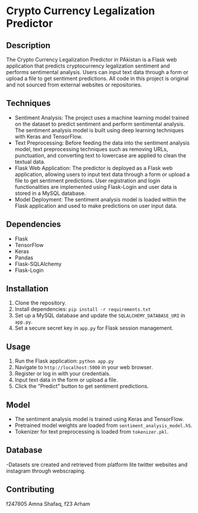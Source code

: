 # Crypto Currency Legalization Predictor

## Description
The Crypto Currency Legalization Predictor  in PAkistan is a Flask web application that predicts cryptocurrency legalization sentiment and performs sentimental analysis. Users can input text data through a form or upload a file to get sentiment predictions.
 All code in this project is original and not sourced from external websites or repositories.
 
 ## Techniques
- Sentiment Analysis: The project uses a machine learning model trained on the dataset to predict sentiment and perform sentimental analysis. The sentiment analysis model is built using deep learning techniques with Keras and TensorFlow.
- Text Preprocessing: Before feeding the data into the sentiment analysis model, text preprocessing techniques such as removing URLs, punctuation, and converting text to lowercase are applied to clean the textual data.
- Flask Web Application: The predictor is deployed as a Flask web application, allowing users to input text data through a form or upload a file to get sentiment predictions. User registration and login functionalities are implemented using Flask-Login and user data is stored in a MySQL database.
- Model Deployment: The sentiment analysis model is loaded within the Flask application and used to make predictions on user input data.
## Dependencies
- Flask
- TensorFlow
- Keras
- Pandas
- Flask-SQLAlchemy
- Flask-Login

## Installation
1. Clone the repository.
2. Install dependencies: `pip install -r requirements.txt`
3. Set up a MySQL database and update the `SQLALCHEMY_DATABASE_URI` in `app.py`.
4. Set a secure secret key in `app.py` for Flask session management.

## Usage
1. Run the Flask application: `python app.py`
2. Navigate to `http://localhost:5000` in your web browser.
3. Register or log in with your credentials.
4. Input text data in the form or upload a file.
5. Click the "Predict" button to get sentiment predictions.

## Model
- The sentiment analysis model is trained using Keras and TensorFlow.
- Pretrained model weights are loaded from `sentiment_analysis_model.h5`.
- Tokenizer for text preprocessing is loaded from `tokenizer.pkl`.

## Database
-Datasets sre created and retrieved from platform lite twitter websites and instagram through webscraping.


## Contributing
f247805 Amna Shafaq, f23 Arham

